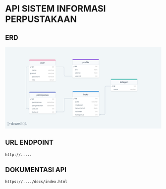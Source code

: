 # API SISTEM INFORMASI PERPUSTAKAAN

## ERD

![ERD!](./ERD.png 'ERD')

## URL ENDPOINT

    http://.....

## DOKUMENTASI API

    https://..../docs/index.html
